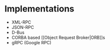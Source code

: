 # Implementations
- XML-RPC
- JSON-RPC
- D-Bus
- CORBA based [[Object Request Broker|ORB]]s
- gRPC (Google RPC)